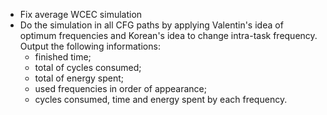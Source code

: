 * Fix average WCEC simulation
* Do the simulation in all CFG paths by applying Valentin's idea of optimum
  frequencies and Korean's idea to change intra-task frequency. Output the
  following informations:
    - finished time;
    - total of cycles consumed;
    - total of energy spent;
    - used frequencies in order of appearance;
    - cycles consumed, time and energy spent by each frequency.
